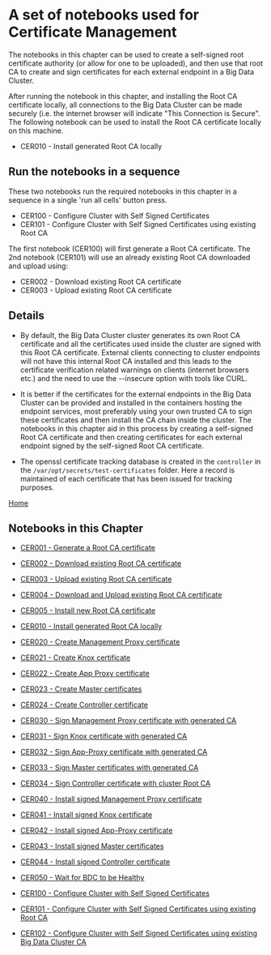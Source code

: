 # A set of notebooks used for Certificate Management

The notebooks in this chapter can be used to create a self-signed root certificate authority (or allow for one to be uploaded), and then use that root CA to create and sign certificates for each external endpoint in a Big Data Cluster.

After running the notebook in this chapter, and installing the Root CA certificate locally, all connections to the Big Data Cluster can be made securely (i.e. the internet browser will indicate "This Connection is Secure".  The following notebook can be used to install the Root CA certificate locally on this machine.

- CER010 - Install generated Root CA locally

## Run the notebooks in a sequence

These two notebooks run the required notebooks in this chapter in a sequence in a single 'run all cells' button press.

- CER100 - Configure Cluster with Self Signed Certificates
- CER101 - Configure Cluster with Self Signed Certificates using existing Root CA

The first notebook (CER100) will first generate a Root CA certificate.  The 2nd notebook (CER101) will use an already existing Root CA downloaded and upload using:

- CER002 - Download existing Root CA certificate
- CER003 - Upload existing Root CA certificate

## Details

- By default, the Big Data Cluster cluster generates its own Root CA certificate and all the certificates used inside the cluster are signed with this Root CA certificate. External clients connecting to cluster endpoints will not have this internal Root CA installed and this leads to the certificate verification related warnings on clients (internet browsers etc.) and the need to use the --insecure option with tools like CURL.

- It is better if the certificates for the external endpoints in the Big Data Cluster can be provided and installed in the containers hosting the endpoint services, most preferably using your own trusted CA to sign these certificates and then install the CA chain inside the cluster.  The notebooks in this chapter aid in this process by creating a self-signed Root CA certificate and then creating certificates for each external endpoint signed by the self-signed Root CA certificate.

- The openssl certificate tracking database is created in the `controller` in the `/var/opt/secrets/test-certificates` folder.  Here a record is maintained of each certificate that has been issued for tracking purposes.

[Home](../readme.md)

## Notebooks in this Chapter
- [CER001 - Generate a Root CA certificate](cer001-create-root-ca.ipynb)

- [CER002 - Download existing Root CA certificate](cer002-download-existing-root-ca.ipynb)

- [CER003 - Upload existing Root CA certificate](cer003-upload-existing-root-ca.ipynb)

- [CER004 - Download and Upload existing Root CA certificate](cer004-download-upload-existing-root-ca.ipynb)

- [CER005 - Install new Root CA certificate](cer005-install-existing-root-ca.ipynb)

- [CER010 - Install generated Root CA locally](cer010-install-generated-root-ca-locally.ipynb)

- [CER020 - Create Management Proxy certificate](cer020-create-management-service-proxy-cert.ipynb)

- [CER021 - Create Knox certificate](cer021-create-knox-cert.ipynb)

- [CER022 - Create App Proxy certificate](cer022-create-app-proxy-cert.ipynb)

- [CER023 - Create Master certificates](cer023-create-master-certs.ipynb)

- [CER024 - Create Controller certificate](cer024-create-controller-cert.ipynb)

- [CER030 - Sign Management Proxy certificate with generated CA](cer030-sign-service-proxy-generated-cert.ipynb)

- [CER031 - Sign Knox certificate with generated CA](cer031-sign-knox-generated-cert.ipynb)

- [CER032 - Sign App-Proxy certificate with generated CA](cer032-sign-app-proxy-generated-cert.ipynb)

- [CER033 - Sign Master certificates with generated CA](cer033-sign-master-generated-certs.ipynb)

- [CER034 - Sign Controller certificate with cluster Root CA](cer034-sign-controller-generated-cert.ipynb)

- [CER040 - Install signed Management Proxy certificate](cer040-install-service-proxy-cert.ipynb)

- [CER041 - Install signed Knox certificate](cer041-install-knox-cert.ipynb)

- [CER042 - Install signed App-Proxy certificate](cer042-install-app-proxy-cert.ipynb)

- [CER043 - Install signed Master certificates](cer043-install-master-certs.ipynb)

- [CER044 - Install signed Controller certificate](cer044-install-controller-cert.ipynb)

- [CER050 - Wait for BDC to be Healthy](cer050-wait-cluster-healthly.ipynb)

- [CER100 - Configure Cluster with Self Signed Certificates](cer100-create-root-ca-install-certs.ipynb)

- [CER101 - Configure Cluster with Self Signed Certificates using existing Root CA](cer101-use-root-ca-install-certs.ipynb)

- [CER102 - Configure Cluster with Self Signed Certificates using existing Big Data Cluster CA](cer102-use-bdc-ca-install-certs.ipynb)

